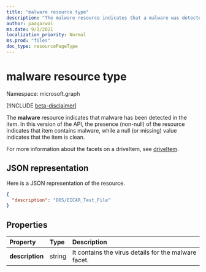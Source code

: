 ```yaml
---
title: "malware resource type"
description: "The malware resource indicates that a malware was detected in an item."
author: paagarwal
ms.date: 9/1/2021
localization_priority: Normal
ms.prod: "files"
doc_type: resourcePageType
---
```


# malware resource type

Namespace: microsoft.graph

[!INCLUDE [beta-disclaimer](../../includes/beta-disclaimer.md)]

The **malware** resource indicates that malware has been detected in the item.
In this version of the API, the presence (non-null) of the resource indicates that item contains malware, while a null (or missing) value indicates that the item is clean.

For more information about the facets on a driveItem, see [driveItem][].

## JSON representation

Here is a JSON representation of the resource.

<!-- {
  "blockType": "resource",
  "optionalProperties": [ "description" ],
  "@type": "microsoft.graph.malware"
}-->

```json
{
  "description": "DOS/EICAR_Test_File"
}
```

## Properties

| Property        | Type   | Description
|:----------------|:-------|:-------------------------------------------
| **description** | string | It contains the virus details for the malware facet.

[driveItem]: driveitem.md

<!--
{
  "type": "#page.annotation",
  "description": "malware resource",
  "keywords": "malware,infected",
  "section": "documentation",
  "tocPath": "",
  "suppressions": []
}
-->
